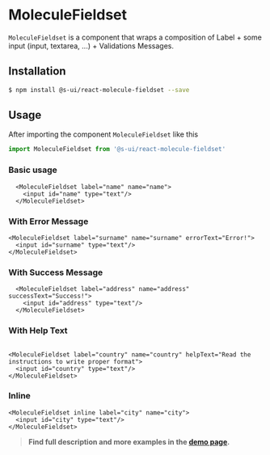 # MoleculeFieldset


`MoleculeFieldset` is a component that wraps a composition of Label + some input (input, textarea, ...) + Validations  Messages. 


## Installation

```sh
$ npm install @s-ui/react-molecule-fieldset --save
```

## Usage

After importing the component `MoleculeFieldset` like this

```javascript
import MoleculeFieldset from '@s-ui/react-molecule-fieldset'
```

### Basic usage
    
```
  <MoleculeFieldset label="name" name="name">
    <input id="name" type="text"/>
  </MoleculeFieldset>
```

### With Error Message 
```
<MoleculeFieldset label="surname" name="surname" errorText="Error!">
  <input id="surname" type="text"/>
</MoleculeFieldset>
```

### With Success Message 

```
  <MoleculeFieldset label="address" name="address" successText="Success!">
    <input id="address" type="text"/>
  </MoleculeFieldset>
```

### With Help Text

```

<MoleculeFieldset label="country" name="country" helpText="Read the instructions to write proper format">
  <input id="country" type="text"/>
</MoleculeFieldset>
```

### Inline
```
<MoleculeFieldset inline label="city" name="city">
  <input id="city" type="text"/>
</MoleculeFieldset>
```


> **Find full description and more examples in the [demo page](https://sui-components.now.sh/workbench/molecule/fieldset/demo).**